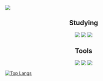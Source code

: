 <div>
  <img src="https://capsule-render.vercel.app/api?type=waving&color=80B2E0&height=300&section=header&text=Ihoek%20Github&fontSize=80&fontColor=FFFFFF" />
</div>

<!-- 기술 스택 -->
<div align = "center">
  <h2>Studying</h2>
  <img src="https://img.shields.io/badge/HTML-E34F26?style=for-the-badge&logo=html5&logoColor=white" />
  <img src="https://img.shields.io/badge/CSS-1572B6?style=for-the-badge&logo=css3&logoColor=white" />
  <img src="https://img.shields.io/badge/JavaScript-F7DF1E?style=for-the-badge&logo=javascript&logoColor=white" />
</div>


<!-- Tool -->
<div align = "center">
  <h2>Tools</h2>
  <img src="https://img.shields.io/badge/GIT-F05032?style=for-the-badge&logo=git&logoColor=white" />
  <img src="https://img.shields.io/badge/Github-181717?style=for-the-badge&logo=github&logoColor=white" />
  <img src="https://img.shields.io/badge/Notion-000000?style=for-the-badge&logo=notion&logoColor=white" />
</div>

[![Top Langs](https://github-readme-stats.vercel.app/api/top-langs/?username=ihoek)](https://github.com/anuraghazra/github-readme-stats)

<!--
**ihoek/ihoek** is a ✨ _special_ ✨ repository because its `README.md` (this file) appears on your GitHub profile.

Here are some ideas to get you started:

- 🔭 I’m currently working on ...
- 🌱 I’m currently learning ...
- 👯 I’m looking to collaborate on ...
- 🤔 I’m looking for help with ...
- 💬 Ask me about ...
- 📫 How to reach me: ...
- 😄 Pronouns: ...
- ⚡ Fun fact: ...
-->
